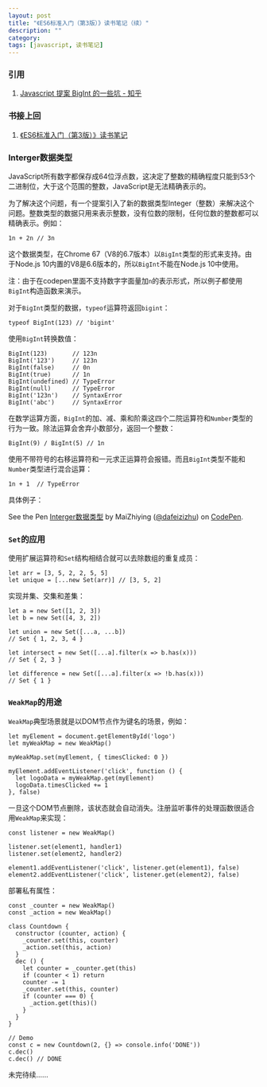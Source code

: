 ```yaml
---
layout: post
title: "《ES6标准入门（第3版）》读书笔记（续）"
description: ""
category: 
tags: [javascript, 读书笔记]
---
```


<script async src="https://static.codepen.io/assets/embed/ei.js"></script>

### 引用

1. [Javascript 提案 BigInt 的一些坑 - 知乎](https://zhuanlan.zhihu.com/p/36385254)

### 书接上回

1. [《ES6标准入门（第3版）》读书笔记](/posts/2018/11/09/es6-primer-summary.html)

### Interger数据类型

JavaScript所有数字都保存成64位浮点数，这决定了整数的精确程度只能到53个二进制位，大于这个范围的整数，JavaScript是无法精确表示的。

为了解决这个问题，有一个提案引入了新的数据类型Integer（整数）来解决这个问题。整数类型的数据只用来表示整数，没有位数的限制，任何位数的整数都可以精确表示。例如：

    1n + 2n // 3n

这个数据类型，在Chrome 67（V8的6.7版本）以`BigInt`类型的形式来支持。由于Node.js 10内置的V8是6.6版本的，所以`BigInt`不能在Node.js 10中使用。

注：由于在codepen里面不支持数字字面量加`n`的表示形式，所以例子都使用`BigInt`构造函数来演示。

对于`BigInt`类型的数据，`typeof`运算符返回`bigint`：

    typeof BigInt(123) // 'bigint'

使用`BigInt`转换数值：

    BigInt(123)       // 123n
    BigInt('123')     // 123n
    BigInt(false)     // 0n
    BigInt(true)      // 1n
    BigInt(undefined) // TypeError
    BigInt(null)      // TypeError
    BigInt('123n')    // SyntaxError
    BigInt('abc')     // SyntaxError

在数学运算方面，`BigInt`的加、减、乘和阶乘这四个二院运算符和`Number`类型的行为一致。除法运算会舍弃小数部分，返回一个整数：

    BigInt(9) / BigInt(5) // 1n

使用不带符号的右移运算符和一元求正运算符会报错。而且`BigInt`类型不能和`Number`类型进行混合运算：

    1n + 1  // TypeError

具体例子：

<p data-height="265" data-theme-id="0" data-slug-hash="PxjmbO" data-default-tab="js,result" data-user="dafeizizhu" data-pen-title="Interger数据类型" class="codepen">See the Pen <a href="https://codepen.io/dafeizizhu/pen/PxjmbO/">Interger数据类型</a> by MaiZhiying (<a href="https://codepen.io/dafeizizhu">@dafeizizhu</a>) on <a href="https://codepen.io">CodePen</a>.</p>

### `Set`的应用

使用扩展运算符和`Set`结构相结合就可以去除数组的重复成员：

    let arr = [3, 5, 2, 2, 5, 5]
    let unique = [...new Set(arr)] // [3, 5, 2]

实现并集、交集和差集：

    let a = new Set([1, 2, 3])
    let b = new Set([4, 3, 2])

    let union = new Set([...a, ...b])
    // Set { 1, 2, 3, 4 }

    let intersect = new Set([...a].filter(x => b.has(x)))
    // Set { 2, 3 }

    let difference = new Set([...a].filter(x => !b.has(x)))
    // Set { 1 }

### `WeakMap`的用途

`WeakMap`典型场景就是以DOM节点作为键名的场景，例如：

    let myElement = document.getElementById('logo')
    let myWeakMap = new WeakMap()

    myWeakMap.set(myElement, { timesClicked: 0 })

    myElement.addEventListener('click', function () {
      let logoData = myWeakMap.get(myElement)
      logoData.timesClicked += 1
    }, false)

一旦这个DOM节点删除，该状态就会自动消失。注册监听事件的处理函数很适合用`WeakMap`来实现：

    const listener = new WeakMap()

    listener.set(element1, handler1)
    listener.set(element2, handler2)

    element1.addEventListener('click', listener.get(element1), false)
    element2.addEventListener('click', listener.get(element2), false)

部署私有属性：

    const _counter = new WeakMap()
    const _action = new WeakMap()

    class Countdown {
      constructor (counter, action) {
        _counter.set(this, counter)
        _action.set(this, action)
      }
      dec () {
        let counter = _counter.get(this)
        if (counter < 1) return
        counter -= 1
        _counter.set(this, counter)
        if (counter === 0) {
          _action.get(this)()
        }
      }
    }

    // Demo
    const c = new Countdown(2, {} => console.info('DONE'))
    c.dec()
    c.dec() // DONE

未完待续......
